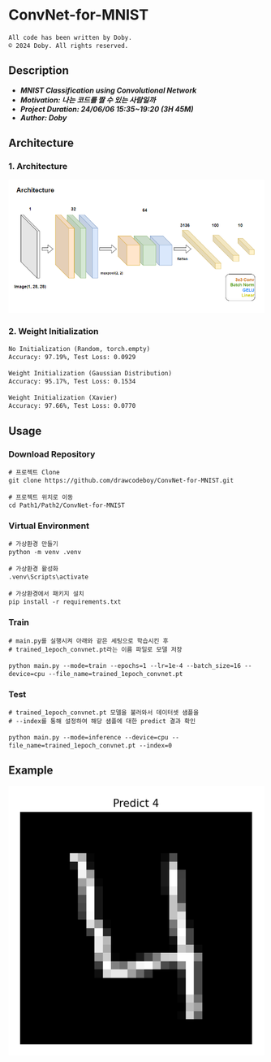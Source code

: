 # ConvNet-for-MNIST
```
All code has been written by Doby.
© 2024 Doby. All rights reserved.
```
## Description
<b><i>
* MNIST Classification using Convolutional Network
* Motivation: 나는 코드를 짤 수 있는 사람일까
* Project Duration: 24/06/06 15:35~19:20 (3H 45M)
* Author: Doby
</b></i>

## Architecture
### 1. Architecture
![alt text](image-1.png)

### 2. Weight Initialization
```
No Initialization (Random, torch.empty)
Accuracy: 97.19%, Test Loss: 0.0929

Weight Initialization (Gaussian Distribution)
Accuracy: 95.17%, Test Loss: 0.1534

Weight Initialization (Xavier)
Accuracy: 97.66%, Test Loss: 0.0770
```

## Usage
### Download Repository
```
# 프로젝트 Clone
git clone https://github.com/drawcodeboy/ConvNet-for-MNIST.git

# 프로젝트 위치로 이동
cd Path1/Path2/ConvNet-for-MNIST
```
### Virtual Environment
```
# 가상환경 만들기
python -m venv .venv

# 가상환경 활성화
.venv\Scripts\activate

# 가상환경에서 패키지 설치
pip install -r requirements.txt
```
### Train
```
# main.py를 실행시켜 아래와 같은 세팅으로 학습시킨 후
# trained_1epoch_convnet.pt라는 이름 파일로 모델 저장

python main.py --mode=train --epochs=1 --lr=1e-4 --batch_size=16 --device=cpu --file_name=trained_1epoch_convnet.pt
```
### Test
```
# trained_1epoch_convnet.pt 모델을 불러와서 데이터셋 샘플을
# --index를 통해 설정하여 해당 샘플에 대한 predict 결과 확인

python main.py --mode=inference --device=cpu --file_name=trained_1epoch_convnet.pt --index=0
```

## Example
![alt text](image.png)